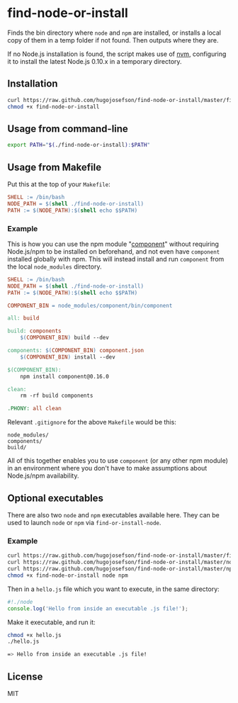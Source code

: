 # find-node-or-install

Finds the bin directory where `node` and `npm` are installed, or installs a local copy of them in a temp folder if not found. Then outputs where they are.

If no Node.js installation is found, the script makes use of [nvm](https://github.com/creationix/nvm), configuring it to install the latest Node.js 0.10.x in a temporary directory.

## Installation

```bash
curl https://raw.github.com/hugojosefson/find-node-or-install/master/find-node-or-install -o find-node-or-install
chmod +x find-node-or-install
```

## Usage from command-line

```bash
export PATH="$(./find-node-or-install):$PATH"
```

## Usage from Makefile

Put this at the top of your `Makefile`:

```Makefile
SHELL := /bin/bash
NODE_PATH = $(shell ./find-node-or-install)
PATH := $(NODE_PATH):$(shell echo $$PATH)
```

### Example

This is how you can use the npm module "[component](https://github.com/component/component)" without requiring Node.js/npm to be installed on beforehand, and not even have `component` installed globally with npm. This will instead install and run `component` from the local `node_modules` directory.

```Makefile
SHELL := /bin/bash
NODE_PATH = $(shell ./find-node-or-install)
PATH := $(NODE_PATH):$(shell echo $$PATH)

COMPONENT_BIN = node_modules/component/bin/component

all: build

build: components
	$(COMPONENT_BIN) build --dev

components: $(COMPONENT_BIN) component.json
	$(COMPONENT_BIN) install --dev

$(COMPONENT_BIN):
	npm install component@0.16.0

clean:
	rm -rf build components

.PHONY: all clean
```

Relevant `.gitignore` for the above `Makefile` would be this:

    node_modules/
    components/
    build/

All of this together enables you to use `component` (or any other npm module) in an environment where you don't have to make assumptions about Node.js/npm availability.

## Optional executables

There are also two `node` and `npm` executables available here. They can be used to launch `node` or `npm` via `find-or-install-node`.

### Example

```bash
curl https://raw.github.com/hugojosefson/find-node-or-install/master/find-node-or-install -o find-node-or-install
curl https://raw.github.com/hugojosefson/find-node-or-install/master/node -o node
curl https://raw.github.com/hugojosefson/find-node-or-install/master/npm -o npm
chmod +x find-node-or-install node npm
```

Then in a `hello.js` file which you want to execute, in the same directory:

```javascript
#!./node
console.log('Hello from inside an executable .js file!');
```

Make it executable, and run it:

```bash
chmod +x hello.js
./hello.js

=> Hello from inside an executable .js file!
```

## License

  MIT
